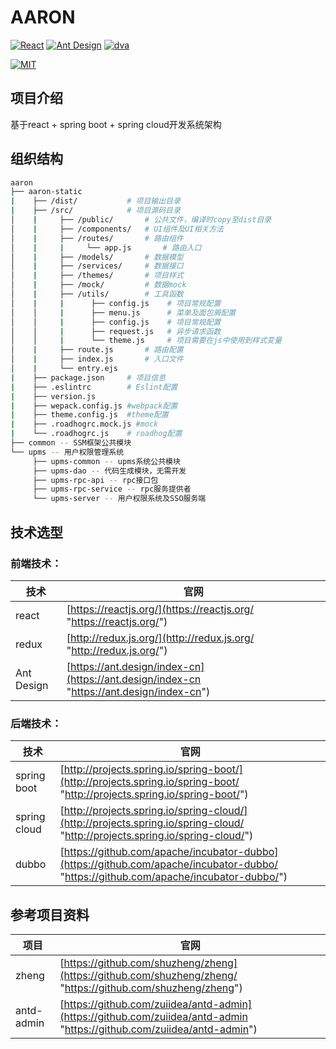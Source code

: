 # AARON
[![React](https://img.shields.io/badge/react-^16.2.0-brightgreen.svg?style=flat-square)](https://github.com/facebook/react)
[![Ant Design](https://img.shields.io/badge/ant--design-^3.0.3-yellowgreen.svg?style=flat-square)](https://github.com/ant-design/ant-design)
[![dva](https://img.shields.io/badge/dva-^2.1.0-orange.svg?style=flat-square)](https://github.com/dvajs/dva)

[![MIT](https://img.shields.io/dub/l/vibe-d.svg?style=flat-square)](http://opensource.org/licenses/MIT)

## 项目介绍
基于react + spring boot + spring cloud开发系统架构
## 组织结构  

```bash
aaron
├── aaron-static
|    ├── /dist/           # 项目输出目录
|    ├── /src/            # 项目源码目录
│    |     ├── /public/       # 公共文件，编译时copy至dist目录
│    |     ├── /components/   # UI组件及UI相关方法
│    |     ├── /routes/       # 路由组件
│    |     |     └── app.js       # 路由入口
│    |     ├── /models/       # 数据模型
│    |     ├── /services/     # 数据接口
│    |     ├── /themes/       # 项目样式
│    |     ├── /mock/         # 数据mock
│    |     ├── /utils/        # 工具函数
│    |     |      ├── config.js    # 项目常规配置
│    │     |      ├── menu.js      # 菜单及面包屑配置
│    │     |      ├── config.js    # 项目常规配置
│    │     |      ├── request.js   # 异步请求函数
│    │     |      └── theme.js     # 项目需要在js中使用到样式变量
│    |     ├── route.js       # 路由配置
│    |     ├── index.js       # 入口文件
│    |     └── entry.ejs     
|    ├── package.json     # 项目信息
|    ├── .eslintrc        # Eslint配置
|    ├── version.js
|    ├── wepack.config.js #webpack配置
|    ├── theme.config.js  #theme配置        
|    ├── .roadhogrc.mock.js #mock        
|    └── .roadhogrc.js    # roadhog配置
├── common -- SSM框架公共模块
└── upms -- 用户权限管理系统
     ├── upms-common -- upms系统公共模块
     ├── upms-dao -- 代码生成模块，无需开发
     ├── upms-rpc-api -- rpc接口包
     ├── upms-rpc-service -- rpc服务提供者
     └── upms-server -- 用户权限系统及SSO服务端
```

## 技术选型

### 前端技术：

| 技术 |  官网 |
| ------------- | ----- |
| react | [https://reactjs.org/](https://reactjs.org/ "https://reactjs.org/") | 
| redux | [http://redux.js.org/](http://redux.js.org/ "http://redux.js.org/")
| Ant Design | [https://ant.design/index-cn](https://ant.design/index-cn "https://ant.design/index-cn")|

### 后端技术：
| 技术 | 官网 |
| ------------- | ----- |
| spring boot | [http://projects.spring.io/spring-boot/](http://projects.spring.io/spring-boot/ "http://projects.spring.io/spring-boot/") |
| spring cloud | [http://projects.spring.io/spring-cloud/](http://projects.spring.io/spring-cloud/ "http://projects.spring.io/spring-cloud/") |
| dubbo | [https://github.com/apache/incubator-dubbo](https://github.com/apache/incubator-dubbo/ "https://github.com/apache/incubator-dubbo/") |

## 参考项目资料

| 项目 |  官网 |
| ------------- | ----- |
| zheng | [https://github.com/shuzheng/zheng](https://github.com/shuzheng/zheng/ "https://github.com/shuzheng/zheng") | 
| antd-admin | [https://github.com/zuiidea/antd-admin](https://github.com/zuiidea/antd-admin "https://github.com/zuiidea/antd-admin") |
